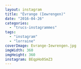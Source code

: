 ```yaml
---
layout: instagram
title: "Évrange (Iewrengen)"
date: "2016-04-26"
categories: 
  - "trucs-instagrammes"
tags: 
  - "instagram"
  - "lorraine"
coverImage: Evrange-Iewrengen.jpg
imgWidth: 360
imgHeight: 360
instagram: BEqpHo0SmZ3
---
```

